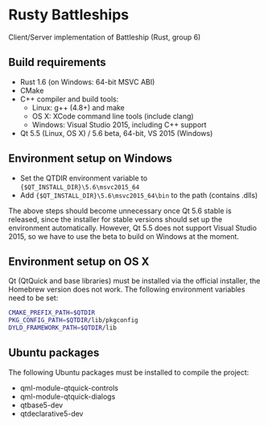 Rusty Battleships
=================

Client/Server implementation of Battleship (Rust, group 6)


Build requirements
------------------

 * Rust 1.6 (on Windows: 64-bit MSVC ABI)
 * CMake
 * C++ compiler and build tools:
   * Linux: g++ (4.8+) and make
   * OS X: XCode command line tools (include clang)
   * Windows: Visual Studio 2015, including C++ support
 * Qt 5.5 (Linux, OS X) / 5.6 beta, 64-bit, VS 2015 (Windows)

Environment setup on Windows
----------------------------

 * Set the QTDIR environment variable to `{$QT_INSTALL_DIR}\5.6\msvc2015_64`
 * Add `{$QT_INSTALL_DIR}\5.6\msvc2015_64\bin` to the path (contains .dlls)

The above steps should become unnecessary once Qt 5.6 stable is released,
since the installer for stable versions should set up the environment
automatically. However, Qt 5.5 does not support Visual Studio 2015, so we have
to use the beta to build on Windows at the moment.

Environment setup on OS X
----------------------------

Qt (QtQuick and base libraries) must be installed via the official installer,
the Homebrew version does not work. The following environment variables need to
be set:

```bash
CMAKE_PREFIX_PATH=$QTDIR
PKG_CONFIG_PATH=$QTDIR/lib/pkgconfig
DYLD_FRAMEWORK_PATH=$QTDIR/lib
```

Ubuntu packages
---------------

The following Ubuntu packages must be installed to compile the project:

* qml-module-qtquick-controls
* qml-module-qtquick-dialogs
* qtbase5-dev
* qtdeclarative5-dev
